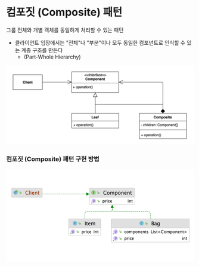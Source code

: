 # 컴포짓 (Composite) 패턴
그룹 전체와 개별 객체를 동일하게 처리할 수 있는 패턴

* 클라이언트 입장에서는 "전체"나 "부분"이나 모두 동일한 컴포넌트로 인식할 수 있는 계층 구조를 만든다
  * (Part-Whole Hierarchy) 

![img.png](img.png)

### 컴포짓 (Composite) 패턴 구현 방법

![img_1.png](img_1.png)
